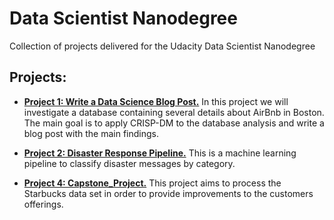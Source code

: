 # Data Scientist Nanodegree
Collection of projects delivered for the Udacity Data Scientist Nanodegree

## Projects:
- [**Project 1: Write a Data Science Blog Post.**](https://github.com/diego-rzo/DataScientistNanodegree/tree/master/Project_1_Write_a_data_science_blog_post)
In this project we will investigate a database containing several details about AirBnb in Boston.
The main goal is to apply CRISP-DM to the database analysis and write a blog post with the main findings.

- [**Project 2: Disaster Response Pipeline.**](https://github.com/diego-rzo/DataScientistNanodegree/tree/master/Project_2_Disaster_Response_Pipelines)
This is a machine learning pipeline to classify disaster messages by category.

- [**Project 4: Capstone_Project.**](https://github.com/diego-rzo/DataScientistNanodegree/tree/master/Project_6_Capstone_Project)
This project aims to process the Starbucks data set in order to provide improvements to the customers offerings.
